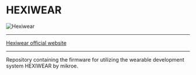 # HEXIWEAR

![Hexiwear](http://cdn-docs.mikroe.com/images/thumb/c/ce/Hexiwear_blue_screen_home.jpeg/300px-Hexiwear_blue_screen_home.jpeg)

---

[Hexiwear official website](http://www.hexiwear.com/)

---

Repository containing the firmware for utilizing the wearable development system 
HEXIWEAR by mikroe.


